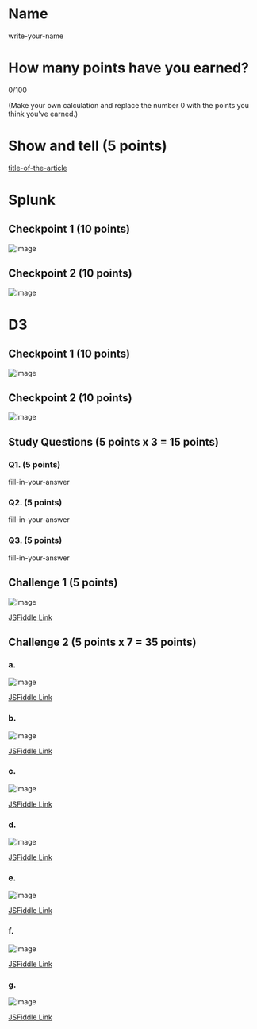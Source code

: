 # Name

write-your-name

# How many points have you earned?

0/100

(Make your own calculation and replace the number 0 with the points you think you've earned.)

# Show and tell (5 points)

[title-of-the-article](http://link-to-an-interesting-news-article-about-big-data)

# Splunk

## Checkpoint 1 (10 points)

![image](image.png?raw=true)

## Checkpoint 2 (10 points)

![image](image.png?raw=true)

# D3

## Checkpoint 1 (10 points)

![image](week1d3cp1.png)

## Checkpoint 2 (10 points)

![image](week1d3cp2.png)

## Study Questions (5 points x 3 = 15 points)

### Q1. (5 points)

fill-in-your-answer

### Q2. (5 points)

fill-in-your-answer

### Q3. (5 points)

fill-in-your-answer


## Challenge 1 (5 points)

![image](week1d3c1.png)

[JSFiddle Link](http://jsfiddle.net/justinmcbride599z/cgck4was/)

## Challenge 2 (5 points x 7 = 35 points)

### a. 

![image](week1d3c2a.png)

[JSFiddle Link](http://jsfiddle.net/justinmcbride599z/6c45wvsu/)

### b.

![image](image.png?raw=true)

[JSFiddle Link]()

### c.

![image](week1d3c2c.png)

[JSFiddle Link](http://jsfiddle.net/justinmcbride599z/52m67jeu/)

### d.

![image](week1d3c2d.png)

[JSFiddle Link](http://jsfiddle.net/justinmcbride599z/fbzwntjm/)

### e.

![image](week1d3c2e.png)

[JSFiddle Link](http://jsfiddle.net/justinmcbride599z/26LfrLtu/1/)

### f.

![image](week1d3c2f.png)

[JSFiddle Link](http://jsfiddle.net/justinmcbride599z/3fzt9k3u/1/)


### g.

![image](week1d3c2g.png)

[JSFiddle Link](http://jsfiddle.net/justinmcbride599z/3fzt9k3u/2/)
